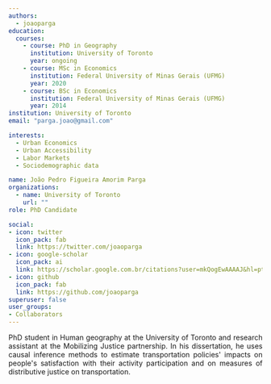 ```yaml
---
authors:
  - joaoparga
education:
  courses: 
    - course: PhD in Geography
      institution: University of Toronto
      year: ongoing
    - course: MSc in Economics
      institution: Federal University of Minas Gerais (UFMG)
      year: 2020
    - course: BSc in Economics
      institution: Federal University of Minas Gerais (UFMG)
      year: 2014
institution: University of Toronto
email: "parga.joao@gmail.com"

interests:
  - Urban Economics
  - Urban Accessibility
  - Labor Markets
  - Sociodemographic data

name: João Pedro Figueira Amorim Parga
organizations:
  - name: University of Toronto
    url: ""
role: PhD Candidate

social:
- icon: twitter
  icon_pack: fab
  link: https://twitter.com/joaoparga
- icon: google-scholar
  icon_pack: ai
  link: https://scholar.google.com.br/citations?user=mkQogEwAAAAJ&hl=pt-BR
- icon: github
  icon_pack: fab
  link: https://github.com/joaoparga
superuser: false
user_groups:
- Collaborators
---
```


<p align="justify">
PhD student in Human geography at the University of Toronto and research assistant at the Mobilizing Justice partnership. In his dissertation, he uses causal inference methods to estimate transportation policies' impacts on people's satisfaction with their activity participation and on measures of distributive justice on transportation.
</p>
